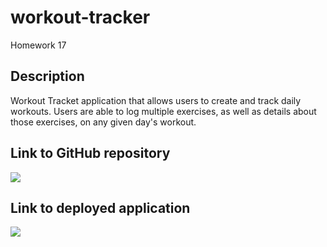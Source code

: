 # workout-tracker
Homework 17

## Description
Workout Tracket application that allows users to create and track daily workouts. Users are able to log multiple exercises, as well as details about those exercises, on any given day's workout.

## Link to GitHub repository
![](https://github.com/silviapopescu95/workout-tracker)

## Link to deployed application
![](https://limitless-island-88545.herokuapp.com/)